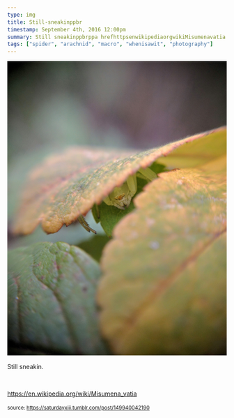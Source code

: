```yaml
---
type: img
title: Still-sneakinppbr
timestamp: September 4th, 2016 12:00pm
summary: Still sneakinppbrppa hrefhttpsenwikipediaorgwikiMisumenavatia targetblankhttpsenwikipediaorgwikiMisumenavatiaa
tags: ["spider", "arachnid", "macro", "whenisawit", "photography"]
---
```

<img src="../media/149940042190.jpg"/>
                                                                                          <div class="caption"><p>Still sneakin.</p><p><br/></p><p><a href="https://en.wikipedia.org/wiki/Misumena_vatia" target="_blank">https://en.wikipedia.org/wiki/Misumena_vatia</a><br/></p> </div>
                                    
                
                
                
                
                                
<small>source: https://saturdayxiii.tumblr.com/post/149940042190</small>